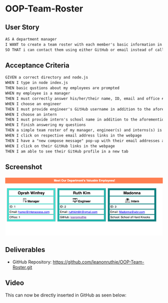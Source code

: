 # OOP-Team-Roster

## User Story
```md
AS A department manager
I WANT to create a team roster with each member's basic information in a simple html format
SO THAT i can contact them using either GitHub or email instead of calling their cell phones
```

## Acceptance Criteria
```md
GIVEN a correct directory and node.js
WHEN I type in node index.js
THEN basic qustions about my employees are prompted
WHEN my employee is a manager
THEN I must correctly answer his/her/their name, ID, email and office # to move onto the next option to support him/her/them with either an engineer or an intern
WHEN I choose an engineer
THEN I must provide engineer's GitHub username in addition to the aforementioned basic info
WHEN I choose an intern
THEN I must provide intern's school name in addition to the aforementioned basic info
WHEN I finish answering my questions
THEN a simple team roster of my manager, engineer(s) and interns(s) is created in simple html format
WHEN I click on respective email address links in the webpage
THEN I have a "new compose message" pop-up with their email addresses as recipients
WHEN I click on their GitHub links in the webpage
THEN I am able to see their GitHub profile in a new tab
```

## Screenshot
<img src="./dist/assets/icons/127.0.0.1_5500_dist_index.html.png"/>

## Deliverables
* GitHub Repository: https://github.com/leanonruthie/OOP-Team-Roster.git

## Video
This can now be directly inserted in GitHub as seen below: